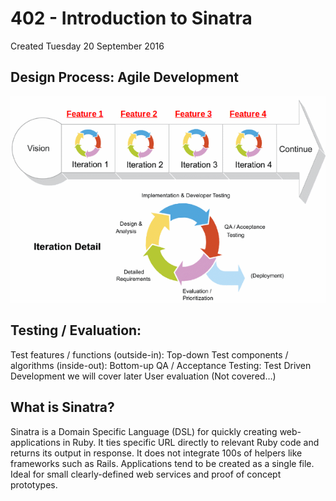 # 402 - Introduction to Sinatra
Created Tuesday 20 September 2016


Design Process: Agile Development
---------------------------------
![](./02_-_Introduction_to_Sinatra/pasted_image.png)
	
	

Testing / Evaluation:
---------------------
Test features / functions (outside-in): Top-down
Test components / algorithms (inside-out): Bottom-up
QA / Acceptance Testing: Test Driven Development we will cover later
User evaluation (Not covered…)
	
	

What is Sinatra?
----------------
Sinatra is a Domain Specific Language (DSL) for quickly creating web-applications in Ruby.
It ties specific URL directly to relevant Ruby code and returns its output in response. 
It does not integrate 100s of helpers like frameworks such as Rails.
Applications tend to be created as a single file.
Ideal for small clearly-defined web services and proof of concept prototypes.
	

